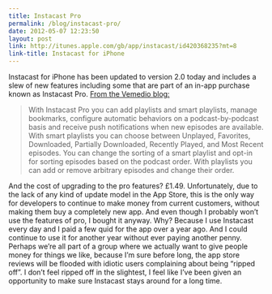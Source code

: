 ```yaml
---
title: Instacast Pro
permalink: /blog/instacast-pro/
date: 2012-05-07 12:23:50
layout: post
link: http://itunes.apple.com/gb/app/instacast/id420368235?mt=8
link-title: Instacast for iPhone
---
```


Instacast for iPhone has been updated to version 2.0 today and includes a slew of new features including some that are part of an in-app purchase known as Instacast Pro. [From the Vemedio blog:](http://vemedio.com/blog/posts/instacast-2-0-available)

> With Instacast Pro you can add playlists and smart playlists, manage bookmarks, configure automatic behaviors on a podcast-by-podcast basis and receive push notifications when new episodes are available. With smart playlists you can choose between Unplayed, Favorites, Downloaded, Partially Downloaded, Recently Played, and Most Recent episodes. You can change the sorting of a smart playlist and opt-in for sorting episodes based on the podcast order. With playlists you can add or remove arbitrary episodes and change their order.

And the cost of upgrading to the pro features? £1.49. Unfortunately, due to the lack of any kind of update model in the App Store, this is the only way for developers to continue to make money from current customers, without making them buy a completely new app. And even though I probably won’t use the features of pro, I bought it anyway. Why? Because I use Instacast every day and I paid a few quid for the app over a year ago. And I could continue to use it for another year without ever paying another penny. Perhaps we’re all part of a group where we actually want to give people money for things we like, because I’m sure before long, the app store reviews will be flooded with idiotic users complaining about being “ripped off”. I don’t feel ripped off in the slightest, I feel like I’ve been given an opportunity to make sure Instacast stays around for a long time.